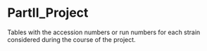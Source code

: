 # PartII_Project
Tables with the accession numbers or run numbers for each strain considered during the course of the project.
